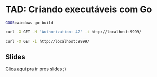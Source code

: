 # TAD: Criando executáveis com Go

```sh
GOOS=windows go build
```

```sh
curl -X GET -H 'Authorization: 42' -i http://localhost:9999/
```

```sh
curl -X GET -i http://localhost:9999/
```

## Slides

[Clica aqui](https://goo.gl/vwz4P4) pra ir pros slides ;)
